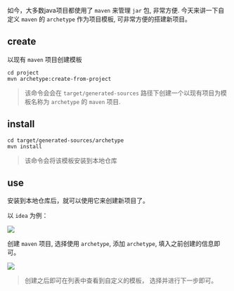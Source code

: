如今，大多数java项目都使用了 `maven` 来管理 `jar` 包, 非常方便. 今天来讲一下自定义 `maven` 的 `archetype` 作为项目模板, 可非常方便的搭建新项目。

## create
以现有 `maven` 项目创建模板

```
cd project
mvn archetype:create-from-project
```

> 该命令会会在 `target/generated-sources` 路径下创建一个以现有项目为模板名称为 `archetype` 的 `maven` 项目.

## install
```
cd target/generated-sources/archetype
mvn install
```
> 该命令会将该模板安装到本地仓库

## use

安装到本地仓库后，就可以使用它来创建新项目了。

以 `idea` 为例：


![](https://yangc91.oss-cn-hongkong.aliyuncs.com/imgs/20190202215812.png)

创建 `maven` 项目, 选择使用 `archetype`, 添加 `archetype`, 填入之前创建的信息即可。

![](https://yangc91.oss-cn-hongkong.aliyuncs.com/imgs/20190202220330.png)

> 创建之后即可在列表中查看到自定义的模板， 选择并进行下一步即可。
